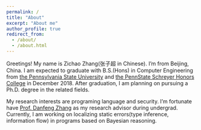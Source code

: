 ```yaml
---
permalink: /
title: "About"
excerpt: "About me"
author_profile: true
redirect_from: 
  - /about/
  - /about.html
---
```

Greetings! My name is Zichao Zhang(张子超 in Chinese). I’m from Beijing, China. I am expected to graduate with B.S.(Hons) in Computer Engineering from [the Pennsylvania State University](https://www.eecs.psu.edu/) and [the PennState Schreyer Honors College](https://www.shc.psu.edu/) in December 2018. After graduation, I am planning on pursuing a Ph.D. degree in the related fields. 

My research interests are programing language and security. I’m fortunate have [Prof. Danfeng Zhang](http://www.cse.psu.edu/~dbz5017/) as my research advisor during undergrad. Currently, I am working on localizing static errors(type inference, information flow) in programs based on Bayesian reasoning.
